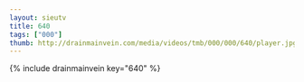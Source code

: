 ```yaml
--- 
layout: sieutv
title: 640
tags: ["000"]
thumb: http://drainmainvein.com/media/videos/tmb/000/000/640/player.jpg
---
```

{% include drainmainvein key="640" %} 
